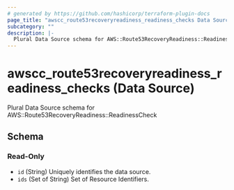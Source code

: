 ```yaml
---
# generated by https://github.com/hashicorp/terraform-plugin-docs
page_title: "awscc_route53recoveryreadiness_readiness_checks Data Source - terraform-provider-awscc"
subcategory: ""
description: |-
  Plural Data Source schema for AWS::Route53RecoveryReadiness::ReadinessCheck
---
```


# awscc_route53recoveryreadiness_readiness_checks (Data Source)

Plural Data Source schema for AWS::Route53RecoveryReadiness::ReadinessCheck



<!-- schema generated by tfplugindocs -->
## Schema

### Read-Only

- `id` (String) Uniquely identifies the data source.
- `ids` (Set of String) Set of Resource Identifiers.


